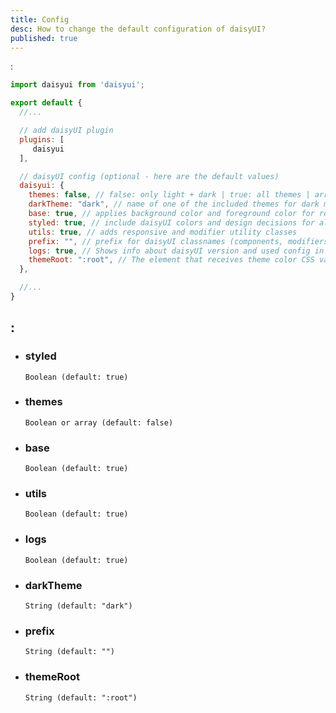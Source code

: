 ```yaml
---
title: Config
desc: How to change the default configuration of daisyUI?
published: true
---
```


<script>
  import Translate from "$components/Translate.svelte"
</script>

<Translate text="daisyUI can be configured from your <code>tailwind.config.js</code> file." />  
<Translate text="Default config" />:

```js
import daisyui from 'daisyui';

export default {
  //...

  // add daisyUI plugin
  plugins: [
     daisyui
  ],

  // daisyUI config (optional - here are the default values)
  daisyui: {
    themes: false, // false: only light + dark | true: all themes | array: specific themes like this ["light", "dark", "cupcake"]
    darkTheme: "dark", // name of one of the included themes for dark mode
    base: true, // applies background color and foreground color for root element by default
    styled: true, // include daisyUI colors and design decisions for all components
    utils: true, // adds responsive and modifier utility classes
    prefix: "", // prefix for daisyUI classnames (components, modifiers and responsive class names. Not colors)
    logs: true, // Shows info about daisyUI version and used config in the console when building your CSS
    themeRoot: ":root", // The element that receives theme color CSS variables
  },

  //...
}
```

## <Translate text="Config values explained" />:

- ### styled

  `Boolean (default: true)`

  <Translate text="If it's true, components will have colors and style so you won't need to design anything." />  
  <Translate text="If it's false, components will have no color and no visual style so you can design your own style on a basic skeleton." />

- ### themes

  `Boolean or array (default: false)`

  <Translate text="If it's true, all themes will be included." />
  <Translate text="If it's false, only light and dark themes will be available." />  
  <Translate text="If it's an array, only themes in the array will be included and the first theme will be the default theme." />
  <Translate text="Read more about <a href='/docs/themes/'>themes</a>." />

- ### base

  `Boolean (default: true)`

  <Translate text="If it's true, <a href='https://github.com/saadeghi/daisyui/blob/master/src/base'>a few base styles</a> will be added." />

- ### utils

  `Boolean (default: true)`

  <Translate text="If it's true, <a href='https://github.com/saadeghi/daisyui/tree/master/src/utilities'>responsive and utility classes</a> will be added." />

- ### logs

  `Boolean (default: true)`

  <Translate text="If it's true, daisyUI shows logs in the terminal while CSS is building." />

- ### darkTheme

  `String (default: "dark")`

  <Translate text="Allows us to pick another theme for system's auto dark mode. By default, <code>dark</code> theme (or a custom theme named <code>dark</code>) will be the default theme if no theme is specified and the user is using dark mode on their system. With this config, you can set another theme to be the default dark mode theme." />

- ### prefix

  `String (default: "")`

  <Translate text="Adds a prefix to class name for all daisyUI classes (including component classes, modifier classes and responsive classes)." />
  <Translate text="For example: <code>btn</code> will become <code>prefix-btn</code>." />  
  <Translate text="If you're using a second CSS library that has similar class names, you can use this config to avoid conflicts." />
  <Translate text="Utility classes like color names (e.g. <code>bg-primary</code>) or border-radius (e.g. <code>rounded-box</code>) will not be affected by this config because they're being added as extensions to Tailwind CSS classes." />  
  <Translate text="If you use daisyUI <code>prefix</code> option (like <code>daisy-</code>) and Tailwind CSS <code>prefix</code> option (like <code>tw-</code>) together, classnames will be prefixed like this: <code>tw-daisy-btn</code>." />

- ### themeRoot

  `String (default: ":root")`

  <Translate text="Which element to attach the theme CSS variables to." />
  <Translate text="In certain situations (such as embedding daisyUI in a shadow root) it may be useful to set this to e.g. <code>*</code>, so all components will have access to the required CSS variables." />
